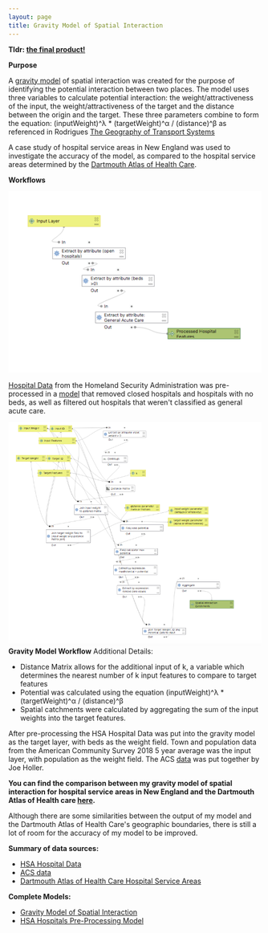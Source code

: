 ```yaml
---
layout: page
title: Gravity Model of Spatial Interaction
---
```


**Tldr: [the final product!](assets/index.html)**

**Purpose**

A [gravity model](assets/GravityModel.model3) of spatial interaction was created for the purpose of
identifying the potential interaction between two places. The model uses
three variables to calculate potential interaction: the weight/attractiveness
of the input, the weight/attractiveness of the target and the distance between
the origin and the target. These three parameters combine to form the
equation: (inputWeight)^λ * (targetWeight)^α / (distance)^β as referenced
in Rodrigues [The Geography of Transport Systems](https://transportgeography.org/contents/methods/spatial-interactions-gravity-model/)

A case study of hospital service areas in New England was used to
investigate the accuracy of the model, as compared to the hospital service areas
determined by the [Dartmouth Atlas of Health Care](https://www.dartmouthatlas.org/).

**Workflows**

![HSA Pre-Processing Model Workflow](assets/PreProcessModel.png)

[Hospital Data](https://hifld-geoplatform.opendata.arcgis.com/datasets/6ac5e325468c4cb9b905f1728d6fbf0f_0)
from the Homeland Security Administration was pre-processed in a [model](assets/HSAPreProcess.model3)
that removed closed hospitals and hospitals with no beds, as well as filtered out
hospitals that weren't classified as general acute care.

![Gravity Model Workflow](assets/GravityModel.png)
**Gravity Model Workflow**
Additional Details: 
* Distance Matrix allows for the additional input of k, a variable which determines the nearest number of k input features to compare to target features
* Potential was calculated using the equation (inputWeight)^λ * (targetWeight)^α / (distance)^β
* Spatial catchments were calculated by aggregating the sum of the input weights into the target features.

After pre-processing the HSA Hospital Data was put into the gravity model as the
target layer, with beds as the weight field. Town and population data from
the American Community Survey 2018 5 year average was the input layer, with
population as the weight field. The ACS [data](https://gis4dev.github.io/lessons/assets/netown.gpkg)
was put together by Joe Holler.

**You can find the comparison between my gravity model of spatial interaction for
hospital service areas in New England and the Dartmouth Atlas of Health care
[here](assets/index.html).**

Although there are some similarities between the output of my model and the
Dartmouth Atlas of Health Care's geographic boundaries, there is still a lot of
room for the accuracy of my model to be improved. 

**Summary of data sources:**
* [HSA Hospital Data](https://hifld-geoplatform.opendata.arcgis.com/datasets/6ac5e325468c4cb9b905f1728d6fbf0f_0)
* [ACS data](https://gis4dev.github.io/lessons/assets/netown.gpkg)
* [Dartmouth Atlas of Health Care Hospital Service Areas](https://atlasdata.dartmouth.edu/downloads/supplemental#boundaries)

**Complete Models:**
* [Gravity Model of Spatial Interaction](assets/GravityModel.model3)
* [HSA Hospitals Pre-Processing Model](assets/HSAPreProcess.model3)
